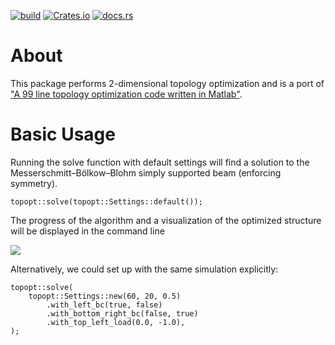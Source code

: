 [![build](https://github.com/cmccomb/topopt-rs/actions/workflows/tests.yml/badge.svg)](https://github.com/cmccomb/topopt-rs/actions/workflows/tests.yml)
[![Crates.io](https://img.shields.io/crates/v/topopt.svg)](https://crates.io/crates/topopt)
[![docs.rs](https://docs.rs/topopt/badge.svg)](https://docs.rs/topopt)

# About
This package performs 2-dimensional topology optimization and is a port of ["A 99 line topology optimization code written in Matlab"](https://www.topopt.mek.dtu.dk/apps-and-software/a-99-line-topology-optimization-code-written-in-matlab).

# Basic Usage
Running the solve function with default settings will find a solution to the Messerschmitt–Bölkow–Blohm simply supported beam (enforcing symmetry).
```rust,no_run
topopt::solve(topopt::Settings::default());
```
The progress of the algorithm and a visualization of the optimized structure will be displayed in the command line

![](https://raw.githubusercontent.com/cmccomb/topopt-rs/master/mbb.gif)

Alternatively, we could set up with the same simulation explicitly:
```rust,no_run
topopt::solve(
    topopt::Settings::new(60, 20, 0.5)
        .with_left_bc(true, false)
        .with_bottom_right_bc(false, true)
        .with_top_left_load(0.0, -1.0),
);
```
